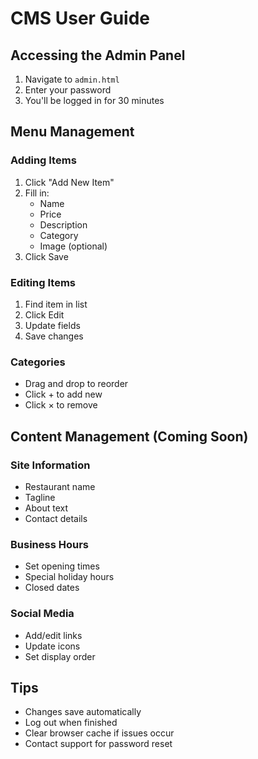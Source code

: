 # CMS User Guide

## Accessing the Admin Panel
1. Navigate to `admin.html`
2. Enter your password
3. You'll be logged in for 30 minutes

## Menu Management

### Adding Items
1. Click "Add New Item"
2. Fill in:
   - Name
   - Price
   - Description
   - Category
   - Image (optional)
3. Click Save

### Editing Items
1. Find item in list
2. Click Edit
3. Update fields
4. Save changes

### Categories
- Drag and drop to reorder
- Click + to add new
- Click × to remove

## Content Management (Coming Soon)

### Site Information
- Restaurant name
- Tagline
- About text
- Contact details

### Business Hours
- Set opening times
- Special holiday hours
- Closed dates

### Social Media
- Add/edit links
- Update icons
- Set display order

## Tips
- Changes save automatically
- Log out when finished
- Clear browser cache if issues occur
- Contact support for password reset
